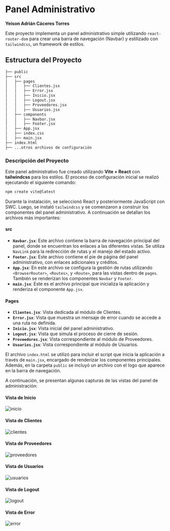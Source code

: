 
# Panel Administrativo

**Yeison Adrián Cáceres Torres**

Este proyecto implementa un panel administrativo simple utilizando `react-router-dom` para crear una barra de navegación (Navbar) y estilizado con `tailwindcss`, un framework de estilos.

## Estructura del Proyecto

```bash
├── public
├── src
│   ├── pages
│   │   ├── Clientes.jsx
│   │   ├── Error.jsx
│   │   ├── Inicio.jsx
│   │   ├── Logout.jsx
│   │   ├── Proveedores.jsx
│   │   ├── Usuarios.jsx
│   ├── components
│   │   ├── Navbar.jsx
│   │   ├── Footer.jsx
│   ├── App.jsx
│   ├── index.css
│   ├── main.jsx
├── index.html
├── ...otros archivos de configuración
```

### Descripción del Proyecto

Este panel administrativo fue creado utilizando **Vite + React** con **tailwindcss** para los estilos. El proceso de configuración inicial se realizó ejecutando el siguiente comando:

```bash
npm create vite@latest
```

Durante la instalación, se seleccionó React y posteriormente JavaScript con SWC. Luego, se instaló `tailwindcss` y se comenzaron a construir los componentes del panel administrativo. A continuación se detallan los archivos más importantes:

#### src
- **`Navbar.jsx`**: Este archivo contiene la barra de navegación principal del panel, donde se encuentran los enlaces a las diferentes vistas. Se utiliza `NavLink` para la redirección de rutas y el manejo del estado activo.
- **`Footer.jsx`**: Este archivo contiene el pie de página del panel administrativo, con enlaces adicionales y créditos.
- **`App.jsx`**: En este archivo se configura la gestión de rutas utilizando `<BrowserRouter>`, `<Routes>`, y `<Route>`, para las vistas dentro de `pages`. También se renderizan los componentes `Navbar` y `Footer`.
- **`main.jsx`**: Este es el archivo principal que inicializa la aplicación y renderiza el componente `App.jsx`.

#### Pages
- **`Clientes.jsx`**: Vista dedicada al módulo de Clientes.
- **`Error.jsx`**: Vista que muestra un mensaje de error cuando se accede a una ruta no definida.
- **`Inicio.jsx`**: Vista inicial del panel administrativo.
- **`Logout.jsx`**: Vista que simula el proceso de cierre de sesión.
- **`Proveedores.jsx`**: Vista correspondiente al módulo de Proveedores.
- **`Usuarios.jsx`**: Vista correspondiente al módulo de Usuarios.

El archivo `index.html` se utilizó para incluir el script que inicia la aplicación a través de `main.jsx`, encargado de renderizar los componentes principales. Además, en la carpeta `public` se incluyó un archivo con el logo que aparece en la barra de navegación.

A continuación, se presentan algunas capturas de las vistas del panel de administración:

#### **Vista de Inicio**
![inicio](./assets/view_inicio.png)

#### **Vista de Clientes**
![clientes](./assets/view_clientes.png)

#### **Vista de Proveedores**
![proveedores](./assets/view_proveedores.png)

#### **Vista de Usuarios**
![usuarios](./assets/view_usuarios.png)

#### **Vista de Logout**
![logout](./assets/view_logout.png)

#### **Vista de Error**
![error](./assets/view_error.png)

